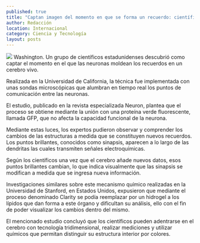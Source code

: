 ```yaml
---
published: true
title: "Captan imagen del momento en que se forma un recuerdo: científicos"
author: Redacción
location: Internacional
category: Ciencia y Tecnología
layout: posts
---
```


![](http://i.imgur.com/1lnF61Vm.jpg)
Washington. Un grupo de científicos estadunidenses descubrió como captar el momento en el que las neuronas moldean los recuerdos en un cerebro vivo.

Realizada en la Universidad de California, la técnica fue implementada con unas sondas microscópicas que alumbran en tiempo real los puntos de comunicación entre las neuronas.

El estudio, publicado en la revista especializada Neuron, plantea que el proceso se obtiene mediante la unión con una proteína verde fluorescente, llamada GFP, que no afecta la capacidad funcional de la neurona.

Mediante estas luces, los expertos pudieron observar y comprender los cambios de las estructuras a medida que se constituyen nuevos recuerdos. Los puntos brillantes, conocidos como sinapsis, aparecen a lo largo de las dendritas las cuales transmiten señales electroquímicas.

Según los científicos una vez que el cerebro añade nuevos datos, esos puntos brillantes cambian, lo que indica visualmente que las sinapsis se modifican a medida que se ingresa nueva información.

Investigaciones similares sobre este mecanismo químico realizadas en la Universidad de Stanford, en Estados Unidos, expusieron que mediante el proceso denominado Clarity se podía reemplazar por un hidrogel a los lípidos que dan forma a este órgano y dificultan su análisis, ello con el fin de poder visualizar los cambios dentro del mismo.

El mencionado estudio concluyó que los científicos pueden adentrarse en el cerebro con tecnología tridimensional, realizar mediciones y utilizar químicos que permitan distinguir su estructura interior por colores.
